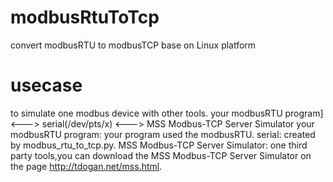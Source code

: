 # modbusRtuToTcp
convert modbusRTU to modbusTCP base on Linux platform
# usecase 
to simulate one modbus device with other tools.
       your modbusRTU program] <---> serial(/dev/pts/x) <---> MSS Modbus-TCP Server Simulator
your modbusRTU program: your program used the modbusRTU.
serial: created by modbus_rtu_to_tcp.py.
MSS Modbus-TCP Server Simulator: one third party tools,you can download the MSS Modbus-TCP Server Simulator 
                                 on the page http://tdogan.net/mss.html.
